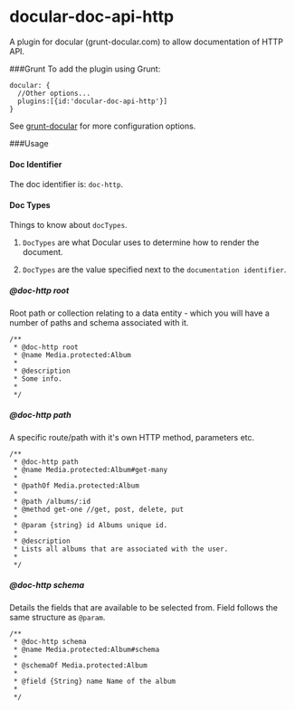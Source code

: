docular-doc-api-http
====================

A plugin for docular (grunt-docular.com) to allow documentation of HTTP API.

###Grunt
To add the plugin using Grunt:

```
docular: {
  //Other options...
  plugins:[{id:'docular-doc-api-http'}]
}
```

See [grunt-docular](http://grunt-docular.com/documentation/docular/docularconfigure/index) for more configuration options.



###Usage

#### Doc Identifier
The doc identifier is: ``doc-http``.


#### Doc Types

Things to know about ``docTypes``.

1. ``DocTypes`` are what Docular uses to determine how to render the document.

2. ``DocTypes`` are the value specified next to the ``documentation identifier``.


##### @doc-http root
Root path or collection relating to a data entity - which you will have a number of paths and schema associated with it.

```
/**
 * @doc-http root
 * @name Media.protected:Album
 * 
 * @description
 * Some info.
 * 
 */
```

##### @doc-http path
A specific route/path with it's own HTTP method, parameters etc.

```
/**
 * @doc-http path
 * @name Media.protected:Album#get-many
 * 
 * @pathOf Media.protected:Album
 * 
 * @path /albums/:id
 * @method get-one //get, post, delete, put
 *
 * @param {string} id Albums unique id.
 * 
 * @description
 * Lists all albums that are associated with the user.
 * 
 */
```

##### @doc-http schema
Details the fields that are available to be selected from. Field follows the same structure as ``@param``.

```
/**
 * @doc-http schema
 * @name Media.protected:Album#schema
 * 
 * @schemaOf Media.protected:Album
 * 
 * @field {String} name Name of the album
 *
 */
```